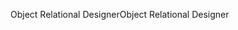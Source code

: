 <span data-ttu-id="606f7-101">Object Relational Designer</span><span class="sxs-lookup"><span data-stu-id="606f7-101">Object Relational Designer</span></span>